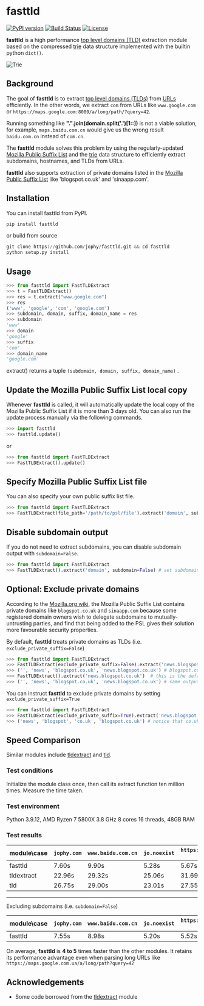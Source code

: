 # fasttld

[![PyPI version](https://badge.fury.io/py/fasttld.svg)](https://badge.fury.io/py/fasttld)
[![Build Status](https://api.travis-ci.org/jophy/fasttld.svg?branch=master)](https://travis-ci.org/jophy/fasttld)
[![License](https://img.shields.io/badge/license-MIT-brightgreen)](LICENSE)

**fasttld** is a high performance [top level domains (TLD)](https://en.wikipedia.org/wiki/Top-level_domain) extraction module based on the compressed [trie](https://en.wikipedia.org/wiki/Trie) data structure
implemented with the builtin python `dict()`.

![Trie](https://upload.wikimedia.org/wikipedia/commons/b/be/Trie_example.svg)

## Background

The goal of **fasttld** is to extract [top level domains (TLDs)](https://en.wikipedia.org/wiki/Top-level_domain) from [URLs](https://en.wikipedia.org/wiki/URL) efficiently. In the other words, we extract `com` from URLs like `www.google.com` or `https://maps.google.com:8080/a/long/path/?query=42`.

Running something like **".".join(domain.split('.')[1::])** is not a viable solution, for example, `maps.baidu.com.cn`
would give us the wrong result `baidu.com.cn` instead of `com.cn`.

The **fasttld** module solves this problem by using the regularly-updated [Mozilla Public Suffix List](http://www.publicsuffix.org) and the [trie](https://en.wikipedia.org/wiki/Trie) data structure to efficiently extract subdomains, hostnames, and TLDs from URLs.

**fasttld** also supports extraction of private domains listed in the [Mozilla Public Suffix List](http://www.publicsuffix.org) like 'blogspot.co.uk' and 'sinaapp.com'.

## Installation

You can install fasttld from PyPI.

```python
pip install fasttld
```

or build from source

```python
git clone https://github.com/jophy/fasttld.git && cd fasttld
python setup.py install
```

## Usage

```python
>>> from fasttld import FastTLDExtract
>>> t = FastTLDExtract()
>>> res = t.extract("www.google.com")
>>> res
('www', 'google', 'com', 'google.com')
>>> subdomain, domain, suffix, domain_name = res
>>> subdomain
'www'
>>> domain
'google'
>>> suffix
'com'
>>> domain_name
'google.com'
```

extract() returns a tuple `(subdomain, domain, suffix, domain_name)` .

## Update the Mozilla Public Suffix List local copy

Whenever **fasttld** is called, it will automatically update the local copy of the Mozilla Public Suffix List if it is more than 3 days old.
You can also run the update process manually via the following commands.

```python
>>> import fasttld
>>> fasttld.update()
```

or

```python
>>> from fasttld import FastTLDExtract
>>> FastTLDExtract().update()
```

## Specify Mozilla Public Suffix List file

You can also specify your own public suffix list file.

```python
>>> from fasttld import FastTLDExtract
>>> FastTLDExtract(file_path='/path/to/psl/file').extract('domain', subdomain=False)
```

## Disable subdomain output

If you do not need to extract subdomains, you can disable subdomain output with `subdomain=False`.

```python
>>> from fasttld import FastTLDExtract
>>> FastTLDExtract().extract('domain', subdomain=False) # set subdomain=False
```

## Optional: Exclude private domains

According to the [Mozilla.org wiki](https://wiki.mozilla.org/Public_Suffix_List/Uses), the Mozilla Public Suffix List contains private domains like `blogspot.co.uk` and `sinaapp.com` because some registered domain owners wish to delegate subdomains to mutually-untrusting parties, and find that being added to the PSL gives their solution more favourable security properties.

By default, **fasttld** treats private domains as TLDs (i.e. `exclude_private_suffix=False`)

```python
>>> from fasttld import FastTLDExtract
>>> FastTLDExtract(exclude_private_suffix=False).extract('news.blogspot.co.uk')
>>> ('', 'news', 'blogspot.co.uk', 'news.blogspot.co.uk') # blogspot.co.uk is treated as a TLD
>>> FastTLDExtract().extract('news.blogspot.co.uk')  # this is the default behaviour
>>> ('', 'news', 'blogspot.co.uk', 'news.blogspot.co.uk') # same output as above
```

You can instruct **fasttld** to exclude private domains by setting `exclude_private_suffix=True`

```python
>>> from fasttld import FastTLDExtract
>>> FastTLDExtract(exclude_private_suffix=True).extract('news.blogspot.co.uk') # set exclude_private_suffix=True
>>> ('news', 'blogspot', 'co.uk', 'blogspot.co.uk') # notice that co.uk is now recognised as the TLD instead of blogspot.co.uk
```

## Speed Comparison

Similar modules include [tldextract](https://github.com/john-kurkowski/tldextract) and [tld](https://github.com/barseghyanartur/tld).

### Test conditions

Initialize the module class once, then call its extract function ten million times. Measure the time taken.

### Test environment

Python 3.9.12, AMD Ryzen 7 5800X 3.8 GHz 8 cores 16 threads, 48GB RAM

### Test results

| **module\case** | `jophy.com` | `www.baidu.com.cn` | `jo.noexist` | `https://maps.google.com.ua/a/long/path?query=42` | `1.1.1.1` | `https://192.168.55.1` |
|-----------------|---------------|----------------------|----------------|-----------------------------------------------------|-------------|--------------------------|
| fasttld         | 7.60s         | 9.90s                | 5.28s          | 5.67s                                               | 5.06s       | 5.30s                    |
| tldextract      | 22.96s        | 29.32s               | 25.06s         | 31.69s                                              | 33.89s      | 35.15s                   |
| tld             | 26.75s        | 29.00s               | 23.01s         | 27.55s                                              | 22.79s      | 22.55s                   |

---

Excluding subdomains (i.e. `subdomain=False`)

| **module\case** | `jophy.com` | `www.baidu.com.cn` | `jo.noexist` | `https://maps.google.com.ua/a/long/path?query=42` | `1.1.1.1` | `https://192.168.55.1`
|-----------------|---------------|----------------------|----------------|-----------------------------------------------------|-------------|--------------------------|
| fasttld         | 7.55s         | 8.98s                | 5.20s          | 5.52s                                               | 5.13s       | 5.25s                    |

On average, **fasttld** is **4 to 5** times faster than the other modules. It retains its performance advantage even when parsing long URLs like `https://maps.google.com.ua/a/long/path?query=42`

## Acknowledgements

- Some code borrowed from the [tldextract](https://github.com/john-kurkowski/tldextract) module

